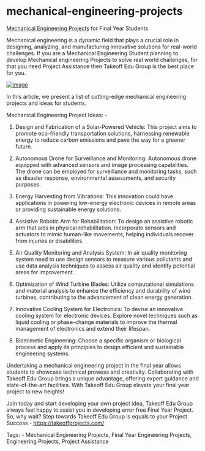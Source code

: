 # mechanical-engineering-projects

[Mechanical Engineering Projects](https://takeoffprojects.com/) for Final Year Students

Mechanical engineering is a dynamic field that plays a crucial role in designing, analyzing, and manufacturing innovative solutions for real-world challenges. If you are a Mechanical Engineering Student planning to develop Mechanical engineering Projects to solve real world challenges, for that you need Project Assistance then Takeoff Edu Group is the best place for you.

[![image](https://github.com/takeoff-projects-final-year/mechanical-engineering-projects/assets/122364815/cce1248a-4800-48ed-8b02-8aee42075050)](https://takeoffprojects.com/)

In this article, we present a list of cutting-edge mechanical engineering projects and ideas for students.

Mechanical Engineering Project Ideas: - 

1. Design and Fabrication of a Solar-Powered Vehicle: This project aims to promote eco-friendly transportation solutions, harnessing renewable energy to reduce carbon emissions and pave the way for a greener future.

2. Autonomous Drone for Surveillance and Monitoring: Autonomous drone equipped with advanced sensors and image processing capabilities. The drone can be employed for surveillance and monitoring tasks, such as disaster response, environmental assessments, and security purposes.

3. Energy Harvesting from Vibrations: This innovation could have applications in powering low-energy electronic devices in remote areas or providing sustainable energy solutions.

4. Assistive Robotic Arm for Rehabilitation: To design an assistive robotic arm that aids in physical rehabilitation. Incorporate sensors and actuators to mimic human-like movements, helping individuals recover from injuries or disabilities.

5. Air Quality Monitoring and Analysis System: In air quality monitoring system need to use design sensors to measure various pollutants and use data analysis techniques to assess air quality and identify potential areas for improvement.

6. Optimization of Wind Turbine Blades: Utilize computational simulations and material analysis to enhance the efficiency and durability of wind turbines, contributing to the advancement of clean energy generation.

7. Innovative Cooling System for Electronics: To devise an innovative cooling system for electronic devices. Explore novel techniques such as liquid cooling or phase-change materials to improve the thermal management of electronics and extend their lifespan.

8. Biomimetic Engineering: Choose a specific organism or biological process and apply its principles to design efficient and sustainable engineering systems.

Undertaking a mechanical engineering project in the final year allows students to showcase technical prowess and creativity. Collaborating with Takeoff Edu Group brings a unique advantage, offering expert guidance and state-of-the-art facilities. With Takeoff Edu Group elevate your final year project to new heights!

Join today and start developing your own project idea, Takeoff Edu Group always feel happy to assist you in developing error free Final Year Project. So, why wait? Step towards Takeoff Edu Group is equals to your Project Success - https://takeoffprojects.com/

Tags: - 
Mechanical Engineering Projects, Final Year Engineering Projects, Engineering Projects, Project Assistance
